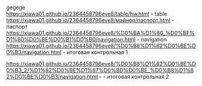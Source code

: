 gegege<br>
https://xiawa01.github.io/2364458796eve8/table/hw.html - table<br>
https://xiawa01.github.io/2364458796eve8/майнор/паспорт.html - паспорт<br>
https://xiawa01.github.io/2364458796eve8/%D0%BA%D1%80_%D0%BF%D1%80%D0%BE%D0%B1%D0%B0/navigation.html - navigation <br>
https://xiawa01.github.io/2364458796eve8/%D0%B8%D1%82%D0%BE%D0%B3/navigation.html - итоговая контрольная 1<br>

https://xiawa01.github.io/2364458796eve8/%D0%B8%D1%82%D0%BE%D0%B3_2/%D1%82%D0%BE%D1%87%D0%BD%D0%BE_%D0%B8%D1%82%D0%BE%D0%B3/navigation.html - - итоговая контрольная 2
